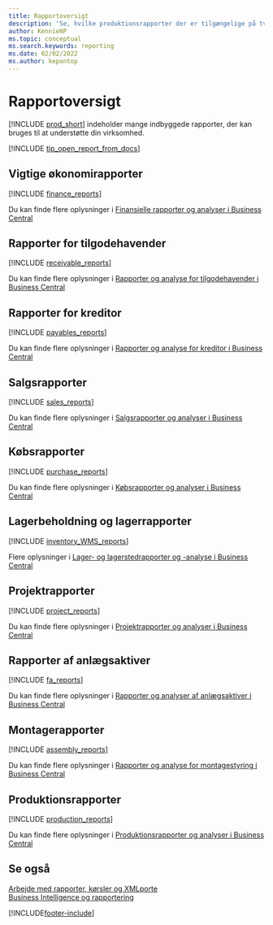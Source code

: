 ```yaml
---
title: Rapportoversigt
description: 'Se, hvilke produktionsrapporter der er tilgængelige på tværs af alle funktionsområder i standardversionen af Business Central, så du kan holde styr på virksomheden.'
author: KennieNP
ms.topic: conceptual
ms.search.keywords: reporting
ms.date: 02/02/2022
ms.author: kepontop
---
```

# Rapportoversigt

[!INCLUDE [prod_short](includes/prod_short.md)] indeholder mange indbyggede rapporter, der kan bruges til at understøtte din virksomhed.  

[!INCLUDE [tip_open_report_from_docs](includes/tip-open-report-from-docs.md)]

## Vigtige økonomirapporter

[!INCLUDE [finance_reports](includes/finance-reports-include.md)]

Du kan finde flere oplysninger i [Finansielle rapporter og analyser i Business Central](finance-reports.md)

## Rapporter for tilgodehavender

[!INCLUDE [receivable_reports](includes/receivable-reports-include.md)]

Du kan finde flere oplysninger i [Rapporter og analyse for tilgodehavender i Business Central](receivables-reports.md)

## Rapporter for kreditor

[!INCLUDE [payables_reports](includes/payables-reports-include.md)]

Du kan finde flere oplysninger i [Rapporter og analyse for kreditor i Business Central](payables-reports.md)

## Salgsrapporter

[!INCLUDE [sales_reports](includes/sales-reports-include.md)]

Du kan finde flere oplysninger i [Salgsrapporter og analyser i Business Central](sales-reports.md)

## Købsrapporter

[!INCLUDE [purchase_reports](includes/purchase-reports-include.md)]

Du kan finde flere oplysninger i [Købsrapporter og analyser i Business Central](purchase-reports.md)

## Lagerbeholdning og lagerrapporter

[!INCLUDE [inventory_WMS_reports](includes/inventory-WMS-reports-include.md)]

Flere oplysninger i [Lager- og lagerstedrapporter og -analyse i Business Central](inventory-wms-reports.md)

## Projektrapporter

[!INCLUDE [project_reports](includes/project-reports-include.md)]

Du kan finde flere oplysninger i [Projektrapporter og analyser i Business Central](project-reports.md)

## Rapporter af anlægsaktiver

[!INCLUDE [fa_reports](includes/fa-reports-include.md)]

Du kan finde flere oplysninger i [Rapporter og analyser af anlægsaktiver i Business Central](fa-reports.md)

## Montagerapporter

[!INCLUDE [assembly_reports](includes/assembly-reports-include.md)]

Du kan finde flere oplysninger i [Rapporter og analyse for montagestyring i Business Central](assembly-reports.md)

## Produktionsrapporter

[!INCLUDE [production_reports](includes/production-reports-include.md)]

Du kan finde flere oplysninger i [Produktionsrapporter og analyser i Business Central](production-reports.md)

## Se også

[Arbejde med rapporter, kørsler og XMLporte](ui-work-report.md)  
[Business Intelligence og rapportering](reports-bi-reporting.md)  

[!INCLUDE[footer-include](includes/footer-banner.md)]
